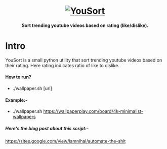 <h1 align="center">
  <br>
  <a href="https://github.com/iamnihal/YouSort"><img src="https://user-images.githubusercontent.com/37813784/78565655-da5aaa80-783b-11ea-9f73-6d2c63f9d333.png" alt="YouSort"></a>
  <br>
</h1>

  <h4 align="center">Sort trending youtube videos based on rating (like/dislike).</h4>

# Intro
YouSort is a small python utility that sort trending youtube videos based on their rating. Here rating indicates ratio of like to dislike.

#### How to run?
- ./wallpaper.sh [url]

#### Example:-
- ./wallpaper.sh https://wallpaperplay.com/board/4k-minimalist-wallpapers

##### Here's the blog post about this script:-
https://sites.google.com/view/iamnihal/automate-the-shit
